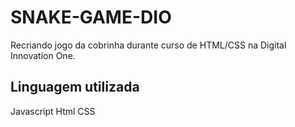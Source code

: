 # SNAKE-GAME-DIO
Recriando jogo da cobrinha durante curso de HTML/CSS  na Digital Innovation One.

## Linguagem utilizada
  Javascript
  Html
  CSS

